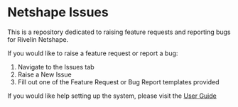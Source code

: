 # Netshape Issues

This is a repository dedicated to raising feature requests and reporting bugs for Rivelin Netshape. 

If you would like to raise a feature request or report a bug:

1. Navigate to the Issues tab
2. Raise a New Issue
3. Fill out one of the Feature Request or Bug Report templates provided

If you would like help setting up the system, please visit the [User Guide](https://github.com/rivelinrobotics/netshape_issues/wiki/User-Guide)
